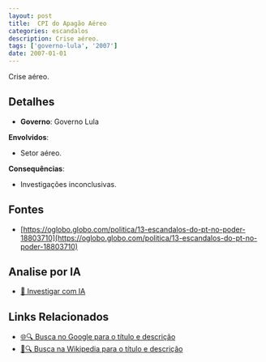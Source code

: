 ```yaml
---
layout: post
title:  CPI do Apagão Aéreo
categories: escandalos
description: Crise aéreo.
tags: ['governo-lula', '2007']
date: 2007-01-01
---
```


Crise aéreo.

## Detalhes
- **Governo**: Governo Lula

**Envolvidos**:
- Setor aéreo.


**Consequências**:
- Investigações inconclusivas.


## Fontes
- [https://oglobo.globo.com/politica/13-escandalos-do-pt-no-poder-18803710](https://oglobo.globo.com/politica/13-escandalos-do-pt-no-poder-18803710)


## Analise por IA
- [🤖 Investigar com IA](https://www.perplexity.ai/search?q=CPI%20do%20Apag%C3%A3o%20A%C3%A9reo%20Crise%20a%C3%A9reo.%20Governo%20Lula)

## Links Relacionados
- [🌐🔍 Busca no Google para o título e descrição](https://www.google.com/search?q=CPI%20do%20Apag%C3%A3o%20A%C3%A9reo%20Crise%20a%C3%A9reo.%20Governo%20Lula)
- [📖🔍 Busca na Wikipedia para o título e descrição](https://pt.wikipedia.org/w/index.php?search=CPI%20do%20Apag%C3%A3o%20A%C3%A9reo%20Crise%20a%C3%A9reo.%20Governo%20Lula)

